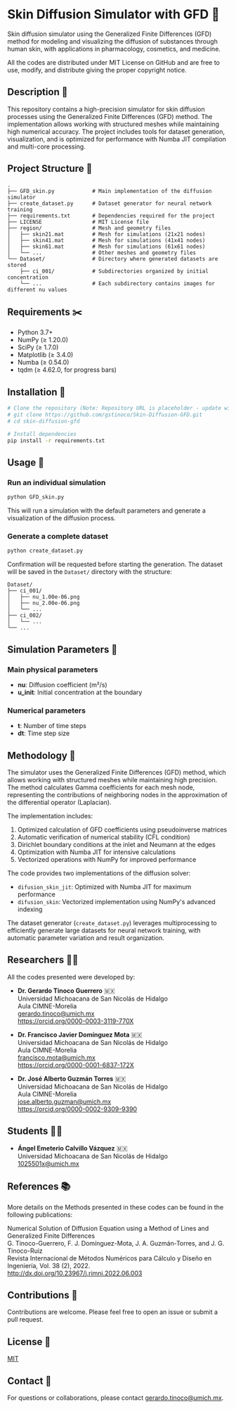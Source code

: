 # Skin Diffusion Simulator with GFD :petri_dish:

Skin diffusion simulator using the Generalized Finite Differences (GFD) method for modeling and visualizing the diffusion of substances through human skin, with applications in pharmacology, cosmetics, and medicine.

All the codes are distributed under MIT License on GitHub and are free to use, modify, and distribute giving the proper copyright notice.

## Description :memo:

This repository contains a high-precision simulator for skin diffusion processes using the Generalized Finite Differences (GFD) method. The implementation allows working with structured meshes while maintaining high numerical accuracy. The project includes tools for dataset generation, visualization, and is optimized for performance with Numba JIT compilation and multi-core processing.

## Project Structure :open_file_folder:

```
.
├── GFD_skin.py            # Main implementation of the diffusion simulator
├── create_dataset.py      # Dataset generator for neural network training
├── requirements.txt       # Dependencies required for the project
├── LICENSE                # MIT License file
├── region/                # Mesh and geometry files
│   ├── skin21.mat         # Mesh for simulations (21x21 nodes)
│   ├── skin41.mat         # Mesh for simulations (41x41 nodes)
│   ├── skin61.mat         # Mesh for simulations (61x61 nodes)
│   └── ...                # Other meshes and geometry files
└── Dataset/               # Directory where generated datasets are stored
    ├── ci_001/            # Subdirectories organized by initial concentration
    └── ...                # Each subdirectory contains images for different nu values
```

## Requirements :scissors:

- Python 3.7+
- NumPy (≥ 1.20.0)
- SciPy (≥ 1.7.0)
- Matplotlib (≥ 3.4.0)
- Numba (≥ 0.54.0)
- tqdm (≥ 4.62.0, for progress bars)

## Installation :wrench:

```bash
# Clone the repository (Note: Repository URL is placeholder - update with actual URL when available)
# git clone https://github.com/gstinoco/Skin-Diffusion-GFD.git
# cd skin-diffusion-gfd

# Install dependencies
pip install -r requirements.txt
```

## Usage :rocket:

### Run an individual simulation

```bash
python GFD_skin.py
```

This will run a simulation with the default parameters and generate a visualization of the diffusion process.

### Generate a complete dataset

```bash
python create_dataset.py
```

Confirmation will be requested before starting the generation. The dataset will be saved in the `Dataset/` directory with the structure:

```
Dataset/
├── ci_001/
│   ├── nu_1.00e-06.png
│   ├── nu_2.00e-06.png
│   └── ...
├── ci_002/
│   └── ...
└── ...
```

## Simulation Parameters :1234:

### Main physical parameters

- **nu**: Diffusion coefficient (m²/s)
- **u_init**: Initial concentration at the boundary

### Numerical parameters

- **t**: Number of time steps
- **dt**: Time step size

## Methodology :abacus:

The simulator uses the Generalized Finite Differences (GFD) method, which allows working with structured meshes while maintaining high precision. The method calculates Gamma coefficients for each mesh node, representing the contributions of neighboring nodes in the approximation of the differential operator (Laplacian).

The implementation includes:

1. Optimized calculation of GFD coefficients using pseudoinverse matrices
2. Automatic verification of numerical stability (CFL condition)
3. Dirichlet boundary conditions at the inlet and Neumann at the edges
4. Optimization with Numba JIT for intensive calculations
5. Vectorized operations with NumPy for improved performance

The code provides two implementations of the diffusion solver:
- `difusion_skin_jit`: Optimized with Numba JIT for maximum performance
- `difusion_skin`: Vectorized implementation using NumPy's advanced indexing

The dataset generator (`create_dataset.py`) leverages multiprocessing to efficiently generate large datasets for neural network training, with automatic parameter variation and result organization.

## Researchers :scientist:

All the codes presented were developed by:

  - **Dr. Gerardo Tinoco Guerrero** :mexico:<br>
    Universidad Michoacana de San Nicolás de Hidalgo<br>
    Aula CIMNE-Morelia<br>
    gerardo.tinoco@umich.mx<br>
    https://orcid.org/0000-0003-3119-770X

  - **Dr. Francisco Javier Domínguez Mota** :mexico:<br>
    Universidad Michoacana de San Nicolás de Hidalgo<br>
    Aula CIMNE-Morelia<br>
    francisco.mota@umich.mx<br>
    https://orcid.org/0000-0001-6837-172X

  - **Dr. José Alberto Guzmán Torres** :mexico:<br>
    Universidad Michoacana de San Nicolás de Hidalgo<br>
    Aula CIMNE-Morelia<br>
    jose.alberto.guzman@umich.mx<br>
    https://orcid.org/0000-0002-9309-9390

## Students :man_student:

  - **Ángel Emeterio Calvillo Vázquez** :mexico:<br>
    Universidad Michoacana de San Nicolás de Hidalgo<br>
    1025501x@umich.mx

## References :books:

More details on the Methods presented in these codes can be found in the following publications:

Numerical Solution of Diffusion Equation using a Method of Lines and Generalized Finite Differences  
G. Tinoco-Guerrero, F. J. Domínguez-Mota, J. A. Guzmán-Torres, and J. G. Tinoco-Ruiz  
Revista Internacional de Métodos Numéricos para Cálculo y Diseño en Ingeniería, Vol. 38 (2), 2022.  
http://dx.doi.org/10.23967/j.rimni.2022.06.003

## Contributions :handshake:

Contributions are welcome. Please feel free to open an issue or submit a pull request.

## License :bookmark_tabs:

[MIT](LICENSE)

## Contact :email:

For questions or collaborations, please contact [gerardo.tinoco@umich.mx](mailto:gerardo.tinoco@umich.mx).